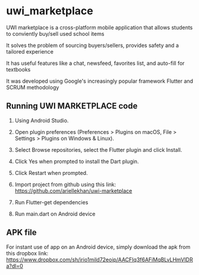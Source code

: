 # uwi_marketplace

UWI marketplace is a cross-platform mobile application that allows students to conviently buy/sell used school items​

It solves the problem of sourcing buyers/sellers, provides safety and a tailored experience​

It has useful features like a chat, newsfeed, favorites list, and auto-fill for textbooks​

It was developed using Google's increasingly popular framework Flutter and SCRUM methodology ​

## Running UWI MARKETPLACE code
1. Using Android Studio.

2. Open plugin preferences (Preferences > Plugins on macOS, File > Settings > Plugins on Windows & Linux).

3. Select Browse repositories, select the Flutter plugin and click Install.

4. Click Yes when prompted to install the Dart plugin.

5. Click Restart when prompted.

6. Import project from github using this link: https://github.com/ariellekhan/uwi-marketplace

7. Run Flutter-get dependencies

8. Run main.dart on Android device


## APK file
For instant use of app on an Android device, simply download the apk from this dropbox link: https://www.dropbox.com/sh/irio1mild72eoip/AACFIq3f6AFiMqBLvLHmVIDRa?dl=0
